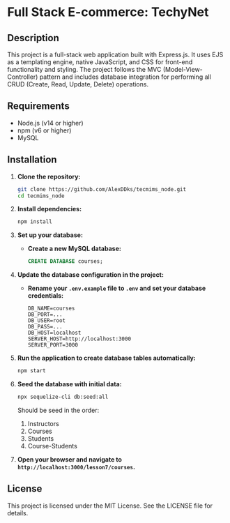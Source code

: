 # Full Stack E-commerce: TechyNet

## Description

This project is a full-stack web application built with Express.js. It uses EJS as a templating engine, native JavaScript, and CSS for front-end functionality and styling. The project follows the MVC (Model-View-Controller) pattern and includes database integration for performing all CRUD (Create, Read, Update, Delete) operations.
## Requirements

- Node.js (v14 or higher)
- npm (v6 or higher)
- MySQL

## Installation

1. **Clone the repository:**
    ```bash
    git clone https://github.com/AlexDDks/tecmims_node.git
    cd tecmims_node
    ```

2. **Install dependencies:**
    ```bash
    npm install
    ```

4. **Set up your database:**
    - **Create a new MySQL database:**
        ```sql
        CREATE DATABASE courses;
        ```

5. **Update the database configuration in the project:**
    - **Rename your `.env.example` file to `.env` and set your database credentials:**
        ```
        DB_NAME=courses
        DB_PORT=...
        DB_USER=root
        DB_PASS=...
        DB_HOST=localhost
        SERVER_HOST=http://localhost:3000
        SERVER_PORT=3000
        ```

6. **Run the application to create database tables automatically:**
    ```bash
    npm start
    ```

7. **Seed the database with initial data:**
    ```bash
    npx sequelize-cli db:seed:all
    ```
    Should be seed in the order:
    1. Instructors
    2. Courses
    3. Students
    4. Course-Students

8. **Open your browser and navigate to `http://localhost:3000/lesson7/courses`.**

## License
This project is licensed under the MIT License. See the LICENSE file for details.
